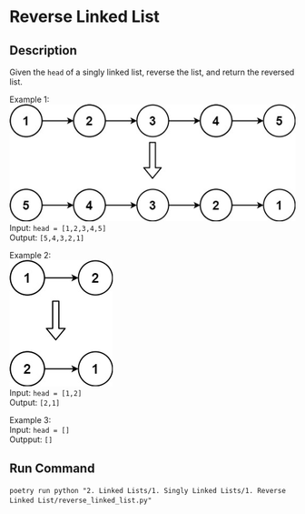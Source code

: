 # Reverse Linked List

## Description
Given the `head` of a singly linked list, reverse the list, and return the reversed list.

Example 1:\
![Example 1](example_1.jpeg)\
Input: `head = [1,2,3,4,5]`\
Output: `[5,4,3,2,1]`

Example 2:\
![Example 2](example_2.jpeg)\
Input: `head = [1,2]`\
Output: `[2,1]`

Example 3:\
Input: `head = []`\
Outpput: `[]`

## Run Command
`poetry run python "2. Linked Lists/1. Singly Linked Lists/1. Reverse Linked List/reverse_linked_list.py"`